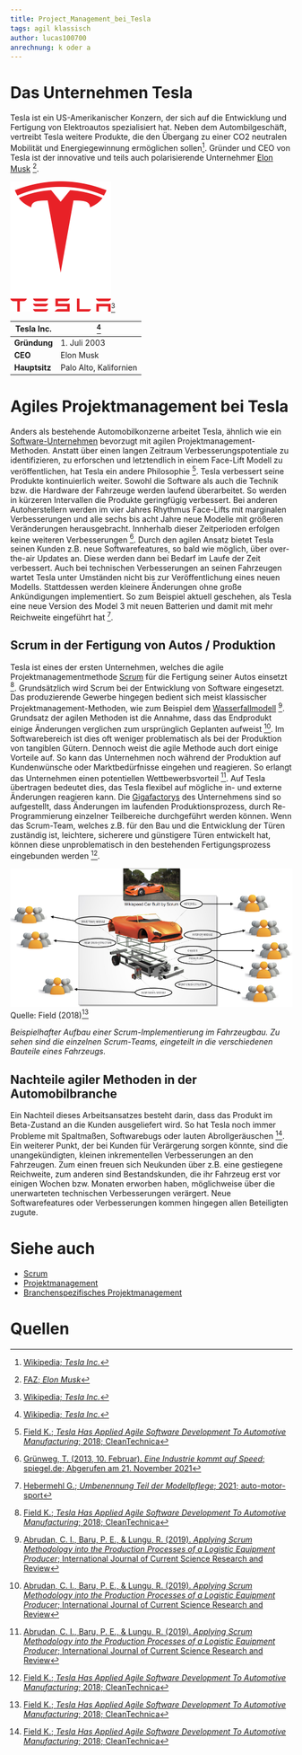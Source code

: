 ```yaml
---
title: Project_Management_bei_Tesla
tags: agil klassisch
author: lucas100700
anrechnung: k oder a
---
```




# Das Unternehmen Tesla 


Tesla ist ein US-Amerikanischer Konzern, der sich auf die Entwicklung und Fertigung von Elektroautos spezialisiert hat. 
Neben dem Autombilgeschäft, vertreibt Tesla weitere Produkte, die den Übergang zu einer CO2 neutralen Mobilität und Energiegewinnung ermöglichen sollen[^1]. 
Gründer und CEO von Tesla ist der innovative und teils auch polarisierende Unternehmer [Elon Musk](https://de.wikipedia.org/wiki/Elon_Musk) [^2].

![Tesla Image](Project_Management_bei_Tesla/Tesla2.png)[^1]

| Tesla Inc.|[^1] |
| ------------- | -------------          | 
| **Gründung**      | 1. Juli 2003           |
| **CEO**           | Elon Musk              |
| **Hauptsitz**     | Palo Alto, Kalifornien |


# Agiles Projektmanagement bei Tesla 

Anders als bestehende Automobilkonzerne arbeitet Tesla, ähnlich wie ein [Software-Unternehmen](Spotify_Projectmanagement_Model.md) bevorzugt mit agilen Projektmanagement-Methoden. Anstatt über einen langen Zeitraum Verbesserungspotentiale zu identifizieren, zu erforschen und letztendlich in einem Face-Lift Modell zu veröffentlichen, hat Tesla ein andere Philosophie [^3]. 
Tesla verbessert seine Produkte kontinuierlich weiter. Sowohl die Software als auch die Technik bzw. die Hardware der Fahrzeuge werden laufend überarbeitet. So werden in kürzeren Intervallen die Produkte geringfügig verbessert. Bei anderen Autoherstellern werden im vier Jahres Rhythmus Face-Lifts mit marginalen Verbesserungen und alle sechs bis acht Jahre neue Modelle mit größeren Veränderungen herausgebracht. Innherhalb dieser Zeitperioden erfolgen keine weiteren Verbesserungen [^4]. 
Durch den agilen Ansatz bietet Tesla seinen Kunden z.B. neue Softwarefeatures, so bald wie möglich, über over-the-air Updates an. Diese werden dann bei Bedarf im Laufe der Zeit verbessert. Auch bei technischen Verbesserungen an seinen Fahrzeugen wartet Tesla unter Umständen nicht bis zur Veröffentlichung eines neuen Modells. Stattdessen werden kleinere Änderungen ohne große Ankündigungen implementiert. So zum Beispiel aktuell geschehen, als Tesla eine neue Version des Model 3 mit neuen Batterien und damit mit mehr Reichweite eingeführt hat [^5]. 


## Scrum in der Fertigung von Autos / Produktion

Tesla ist eines der ersten Unternehmen, welches die agile Projektmanagementmethode [Scrum](SCRUM.md) für die Fertigung seiner Autos einsetzt [^3]. 
Grundsätzlich wird Scrum bei der Entwicklung von Software eingesetzt. Das produzierende Gewerbe hingegen bedient sich meist klassischer Projektmanagement-Methoden, wie zum Beispiel dem [Wasserfallmodell](https://de.wikipedia.org/wiki/Wasserfallmodell) [^6]. Grundsatz der agilen Methoden ist die Annahme, dass das Endprodukt einige Änderungen verglichen zum ursprünglich Geplanten aufweist [^6]. Im Softwarebereich ist dies oft weniger problematisch als bei der Produktion von tangiblen Gütern. Dennoch weist die agile Methode auch dort einige Vorteile auf. So kann das Unternehmen noch während der Produktion auf Kundenwünsche oder Marktbedürfnisse eingehen und reagieren. So erlangt das Unternehmen einen potentiellen Wettbewerbsvorteil [^6]. 
Auf Tesla übertragen bedeutet dies, das Tesla flexibel auf mögliche in- und externe Änderungen reagieren kann. Die [Gigafactorys](https://www.tesla.com/de_de/giga-berlin) des Unternehmens sind so aufgestellt, dass Änderungen im laufenden  Produktionsprozess, durch Re-Programmierung einzelner Teilbereiche durchgeführt werden können. Wenn das Scrum-Team, welches z.B. für den Bau und die Entwicklung der Türen zuständig ist, leichtere, sicherere und günstigere Türen entwickelt hat, können diese unproblematisch in den bestehenden Fertigungsprozess eingebunden werden [^3].  

![Scrum in der Automobilfertigung](Project_Management_bei_Tesla/scrum-car.jpg)
Quelle: Field (2018)[^3]

*Beispielhafter Aufbau einer Scrum-Implementierung im Fahrzeugbau. 
    Zu sehen sind die einzelnen Scrum-Teams, eingeteilt in die verschiedenen Bauteile eines Fahrzeugs.*
 
      

## Nachteile agiler Methoden in der Automobilbranche 

Ein Nachteil dieses Arbeitsansatzes besteht darin, dass das Produkt im Beta-Zustand an die Kunden ausgeliefert wird. So hat Tesla noch immer Probleme mit Spaltmaßen, Softwarebugs oder lauten Abrollgeräuschen [^3]. Ein weiterer Punkt, der bei Kunden für Verärgerung sorgen könnte, sind die unangekündigten, kleinen inkrementellen Verbesserungen an den Fahrzeugen. Zum einen freuen sich Neukunden über z.B. eine gestiegene Reichweite, zum anderen sind Bestandskunden, die ihr Fahrzeug erst vor einigen Wochen bzw. Monaten erworben haben, möglichweise über die unerwarteten technischen Verbesserungen verärgert. 
Neue Softwarefeatures oder Verbesserungen kommen hingegen allen Beteiligten zugute. 

# Siehe auch 
* [Scrum](SCRUM.md)
* [Projektmanagement](Projektmanagement.md)
* [Branchenspezifisches Projektmanagement](Projektmanagement_Branchenspezifisch.md)


# Quellen

[^1]: [Wikipedia; *Tesla Inc.*](https://de.wikipedia.org/wiki/Tesla,_Inc.)
[^2]: [FAZ; *Elon Musk*](https://www.faz.net/aktuell/wirtschaft/thema/elon-musk)
[^3]: [Field K.; *Tesla Has Applied Agile Software Development To Automotive Manufacturing*; 2018; CleanTechnica](https://cleantechnica.com/2018/09/01/tesla-has-applied-agile-software-development-to-automotive-manufacturing/)
[^4]: [Grünweg, T. (2013, 10. Februar). *Eine Industrie kommt auf Speed*; spiegel.de; Abgerufen am 21. November 2021](https://www.spiegel.de/auto/aktuell/warum-lange-entwicklungszyklen-fuer-autohersteller-zum-problem-werden-a-881990.html)
[^5]: [Hebermehl G.; *Umbenennung Teil der Modellpflege*; 2021; auto-motor-sport](https://www.auto-motor-und-sport.de/elektroauto/tesla-model-3-mit-neuer-batterie-umbenennung-modellpflege/)
[^6]: [Abrudan, C. I., Baru, P. E., & Lungu, R. (2019). *Applying Scrum Methodology into the Production Processes of a Logistic Equipment Producer*; International Journal of Current Science Research and Review](https://ijcsrr.org/wp-content/uploads/2020/01/1-7.pdf)

